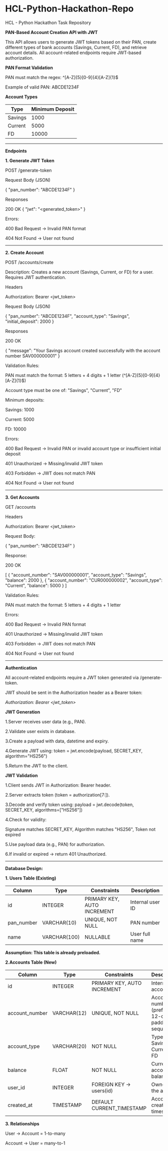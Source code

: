 # HCL-Python-Hackathon-Repo
HCL - Python Hackathon Task Repository

**PAN-Based Account Creation API with JWT**

This API allows users to generate JWT tokens based on their PAN, create different types of bank accounts (Savings, Current, FD), and retrieve account details. All account-related endpoints require JWT-based authorization.

**PAN Format Validation**

PAN must match the regex: ^[A-Z]{5}[0-9]{4}[A-Z]{1}$

Example of valid PAN: ABCDE1234F

**Account Types**

| Type    | Minimum Deposit |
| ------- | --------------- |
| Savings | 1000            |
| Current | 5000            |
| FD      | 10000           |

-----------------------------------------------------------------------------------------

**Endpoints**

**1. Generate JWT Token**

POST /generate-token

Request Body (JSON)

{
  "pan_number": "ABCDE1234F"
}

Responses

200 OK
{
  "jwt": "<generated_token>"
}

Errors:

400 Bad Request → Invalid PAN format

404 Not Found → User not found

-----------------------------------------------------------------------------------------

**2. Create Account**

POST /accounts/create

Description:
Creates a new account (Savings, Current, or FD) for a user. Requires JWT authentication.

Headers

Authorization: Bearer <jwt_token>

Request Body (JSON)

{
  "pan_number": "ABCDE1234F",
  "account_type": "Savings",
  "initial_deposit": 2000
}


Responses

200 OK

{
  "message": "Your Savings account created successfully with the account number SAV000000001"
}

Validation Rules:

PAN must match the format: 5 letters + 4 digits + 1 letter (^[A-Z]{5}[0-9]{4}[A-Z]{1}$)

Account type must be one of: "Savings", "Current", "FD"

Minimum deposits:

Savings: 1000

Current: 5000

FD: 10000

Errors:

400 Bad Request → Invalid PAN or invalid account type or insufficient initial deposit

401 Unauthorized → Missing/invalid JWT token

403 Forbidden → JWT does not match PAN

404 Not Found → User not found

-----------------------------------------------------------------------------------------

**3. Get Accounts**

GET /accounts

Headers

Authorization: Bearer <jwt_token>

Request Body:

{
  "pan_number": "ABCDE1234F"
}


Response:

200 OK

[
  {
    "account_number": "SAV000000001",
    "account_type": "Savings",
    "balance": 2000
  },
  {
    "account_number": "CUR000000002",
    "account_type": "Current",
    "balance": 5000
  }
]

Validation Rules:

PAN must match the format: 5 letters + 4 digits + 1 letter

Errors:

400 Bad Request → Invalid PAN format

401 Unauthorized → Missing/invalid JWT token

403 Forbidden → JWT does not match PAN

404 Not Found → User not found

-----------------------------------------------------------------------------------------

**Authentication**

All account-related endpoints require a JWT token generated via /generate-token.

JWT should be sent in the Authorization header as a Bearer token:

_Authorization: Bearer <jwt_token>_

**JWT Generation**

1.Server receives user data (e.g., PAN).

2.Validate user exists in database.

3.Create a payload with data, datetime and expiry.

4.Generate JWT using:
token = jwt.encode(payload, SECRET_KEY, algorithm="HS256")

5.Return the JWT to the client.

**JWT Validation**

1.Client sends JWT in Authorization: Bearer <token> header.

2.Server extracts token (token = authorization[7:]).

3.Decode and verify token using:
payload = jwt.decode(token, SECRET_KEY, algorithms=["HS256"])

4.Check for validity:

  Signature matches SECRET_KEY, Algorithm matches "HS256", Token not expired

5.Use payload data (e.g., PAN) for authorization.

6.If invalid or expired → return 401 Unauthorized.

-----------------------------------------------------------------------------------------

**Database Design:**

**1. Users Table (Existing)**

| Column     | Type         | Constraints                 | Description      |
| ---------- | ------------ | --------------------------- | ---------------- |
| id         | INTEGER      | PRIMARY KEY, AUTO INCREMENT | Internal user ID |
| pan_number | VARCHAR(10)  | UNIQUE, NOT NULL            | PAN number       |
| name       | VARCHAR(100) | NULLABLE                    | User full name   |

**Assumption: This table is already preloaded.**

**2.Accounts Table (New)**

| Column         | Type        | Constraints                 | Description                                        |
| -------------- | ----------- | --------------------------- | -------------------------------------------------- |
| id             | INTEGER     | PRIMARY KEY, AUTO INCREMENT | Internal account ID                                |
| account_number | VARCHAR(12) | UNIQUE, NOT NULL            | Account number (prefix + 12-digit padded sequence) |
| account_type   | VARCHAR(20) | NOT NULL                    | Type: Savings / Current / FD                       |
| balance        | FLOAT       | NOT NULL                    | Current account balance                            |
| user_id        | INTEGER     | FOREIGN KEY → users(id)     | Owner of the account                               |
| created_at     | TIMESTAMP   | DEFAULT CURRENT_TIMESTAMP   | Account creation timestamp                         |


**3. Relationships**

User → Account = 1-to-many

Account → User = many-to-1

